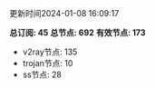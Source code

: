 更新时间2024-01-08 16:09:17

**总订阅: 45**
**总节点: 692**
**有效节点: 173**
- v2ray节点: 135
- trojan节点: 10
- ss节点: 28
